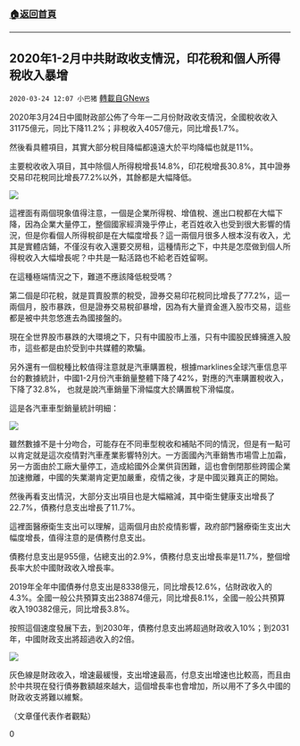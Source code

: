 ###  [:house:返回首頁](https://github.com/ourhimalayas/txt)
---

## 2020年1-2月中共財政收支情況，印花稅和個人所得稅收入暴增
`2020-03-24 12:07 小巴猪` [轉載自GNews](https://gnews.org/zh-hant/151797/)

2020年3月24日中國財政部公佈了今年一二月份財政收支情況，全國稅收收入31175億元，同比下降11.2%；非稅收入4057億元，同比增長1.7%。

然後看具體項目，其實大部分稅目降幅都遠遠大於平均降幅也就是11%。

主要稅收收入項目，其中除個人所得稅增長14.8%，印花稅增長30.8%，其中證券交易印花稅同比增長77.2%以外，其餘都是大幅降低。

![](https://s3-ap-northeast-1.amazonaws.com/news.guo.offload.media/wp-content/uploads/2020/03/24120452/11-20.png)

這裡面有兩個現象值得注意，一個是企業所得稅、增值稅、進出口稅都在大幅下降，因為企業大量停工，整個國家經濟幾乎停止，老百姓收入也受到很大影響的情況，但是你看個人所得稅卻是在大幅度增長？這一兩個月很多人根本沒有收入，尤其是實體店鋪，不僅沒有收入還要交房租，這種情形之下，中共是怎麼做到個人所得稅收入大幅增長呢？中共是一點活路也不給老百姓留啊。

在這種極端情況之下，難道不應該降低稅受嗎？

第二個是印花稅，就是買賣股票的稅受，證券交易印花稅同比增長了77.2%，這一兩個月，股市暴跌，但是證券交易稅卻暴增，因為有大量資金進入股市交易，這些都是被中共忽悠進去為國接盤的。

現在全世界股市暴跌的大環境之下，只有中國股市上漲，只有中國股民蜂擁進入股市，這些都是由於受到中共媒體的欺騙。

另外還有一個稅種比較值得注意就是汽車購置稅，根據marklines全球汽車信息平台的數據統計，中國1-2月份汽車銷量整體下降了42%，對應的汽車購置稅收入，下降了32.8%， 也就是說汽車銷量下滑幅度大於購置稅下滑幅度。

這是各汽車車型銷量統計明細：

![](https://s3-ap-northeast-1.amazonaws.com/news.guo.offload.media/wp-content/uploads/2020/03/24120430/22-11.png)

雖然數據不是十分吻合，可能存在不同車型稅收和補貼不同的情況，但是有一點可以肯定就是這次疫情對汽車產業影響特別大。一方面國內汽車銷售市場雪上加霜，另一方面由於工廠大量停工，造成給國外企業供貨困難，這也會倒閉那些跨國企業加速撤離，中國的失業潮肯定更加嚴重，疫情之後，才是中國災難真正的開始。

然後再看支出情況，大部分支出項目也是大幅縮減，其中衛生健康支出增長了22.7%，債務付息支出增長了11.7%。

這裡面醫療衛生支出可以理解，這兩個月由於疫情影響，政府部門醫療衛生支出大幅度增長，值得注意的是債務付息支出。

債務付息支出是955億，佔總支出的2.9%，債務付息支出增長率是11.7%，整個增長率大於中國財政收入增長率。

2019年全年中國債券付息支出是8338億元，同比增長12.6%，佔財政收入的4.3%。全國一般公共預算支出238874億元，同比增長8.1%，全國一般公共預算收入190382億元，同比增長3.8%。

按照這個速度發展下去，到2030年，債務付息支出將超過財政收入10%；到2031年，中國財政支出將超過收入的2倍。

![](https://s3-ap-northeast-1.amazonaws.com/news.guo.offload.media/wp-content/uploads/2020/03/24120408/33-2.png)

灰色線是財政收入，增速最緩慢，支出增速最高，付息支出增速也比較高，而且由於中共現在發行債券數額越來越大，這個增長率也會增加，所以用不了多久中國的財政收支將難以維繫。

（文章僅代表作者觀點）

0
